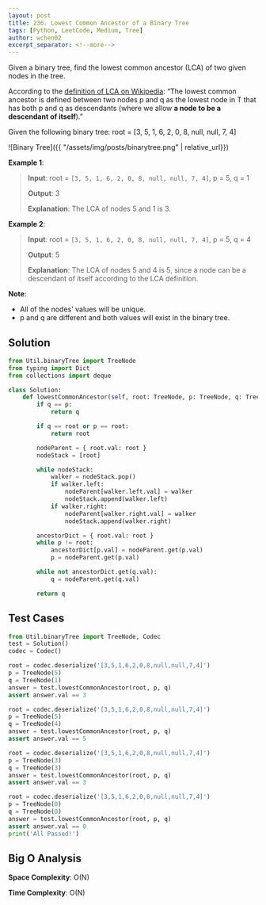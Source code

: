```yaml
---
layout: post
title: 236. Lowest Common Ancestor of a Binary Tree
tags: [Python, LeetCode, Medium, Tree]
author: wchen02
excerpt_separator: <!--more-->
---
```

Given a binary tree, find the lowest common ancestor (LCA) of two given nodes in the tree.

According to the [definition of LCA on Wikipedia](https://en.wikipedia.org/wiki/Lowest_common_ancestor): “The lowest common ancestor is defined between two nodes p and q as the lowest node in T that has both p and q as descendants (where we allow **a node to be a descendant of itself**).”
<!--more-->

Given the following binary tree:  root = [3, 5, 1, 6, 2, 0, 8, null, null, 7, 4]

![Binary Tree]({{ "/assets/img/posts/binarytree.png" | relative_url}})

**Example 1**:
> **Input**:
> root = `[3, 5, 1, 6, 2, 0, 8, null, null, 7, 4]`, p = 5, q = 1
>
> **Output**: 3
>
> **Explanation**: The LCA of nodes 5 and 1 is 3.

**Example 2**:
> **Input**:
> root = `[3, 5, 1, 6, 2, 0, 8, null, null, 7, 4]`, p = 5, q = 4
>
> **Output**: 5
>
> **Explanation**: The LCA of nodes 5 and 4 is 5, since a node can be a descendant of itself according to the LCA definition.

**Note**:

- All of the nodes' values will be unique.
- p and q are different and both values will exist in the binary tree.

## Solution

```python
from Util.binaryTree import TreeNode
from typing import Dict
from collections import deque

class Solution:
    def lowestCommonAncestor(self, root: TreeNode, p: TreeNode, q: TreeNode) -> TreeNode:
        if q == p:
            return q

        if q == root or p == root:
            return root

        nodeParent = { root.val: root }
        nodeStack = [root]

        while nodeStack:
            walker = nodeStack.pop()
            if walker.left:
                nodeParent[walker.left.val] = walker
                nodeStack.append(walker.left)
            if walker.right:
                nodeParent[walker.right.val] = walker
                nodeStack.append(walker.right)

        ancestorDict = { root.val: root }
        while p != root:
            ancestorDict[p.val] = nodeParent.get(p.val)
            p = nodeParent.get(p.val)

        while not ancestorDict.get(q.val):
            q = nodeParent.get(q.val)

        return q
```

## Test Cases

```python
from Util.binaryTree import TreeNode, Codec
test = Solution()
codec = Codec()

root = codec.deserialize('[3,5,1,6,2,0,8,null,null,7,4]')
p = TreeNode(5)
q = TreeNode(1)
answer = test.lowestCommonAncestor(root, p, q)
assert answer.val == 3

root = codec.deserialize('[3,5,1,6,2,0,8,null,null,7,4]')
p = TreeNode(5)
q = TreeNode(4)
answer = test.lowestCommonAncestor(root, p, q)
assert answer.val == 5

root = codec.deserialize('[3,5,1,6,2,0,8,null,null,7,4]')
p = TreeNode(3)
q = TreeNode(3)
answer = test.lowestCommonAncestor(root, p, q)
assert answer.val == 3

root = codec.deserialize('[3,5,1,6,2,0,8,null,null,7,4]')
p = TreeNode(0)
q = TreeNode(0)
answer = test.lowestCommonAncestor(root, p, q)
assert answer.val == 0
print('All Passed!')
```

## Big O Analysis

**Space Complexity**: O(N)

**Time Complexity**: O(N)
